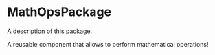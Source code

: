 # MathOpsPackage

A description of this package.

A reusable component that allows to perform mathematical operations!
